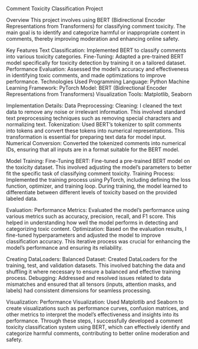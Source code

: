 
Comment Toxicity Classification Project

Overview
This project involves using BERT (Bidirectional Encoder Representations from Transformers) for classifying comment toxicity. The main goal is to identify and categorize harmful or inappropriate content in comments, thereby improving moderation and enhancing online safety.

Key Features
Text Classification: Implemented BERT to classify comments into various toxicity categories.
Fine-Tuning: Adapted a pre-trained BERT model specifically for toxicity detection by training it on a tailored dataset.
Performance Evaluation: Assessed the model’s accuracy and effectiveness in identifying toxic comments, and made optimizations to improve performance.
Technologies Used
Programming Language: Python
Machine Learning Framework: PyTorch
Model: BERT (Bidirectional Encoder Representations from Transformers)
Visualization Tools: Matplotlib, Seaborn

Implementation Details:
Data Preprocessing:
Cleaning: I cleaned the text data to remove any noise or irrelevant information. This involved standard text preprocessing techniques such as removing special characters and normalizing text.
Tokenization: Used BERT’s tokenizer to split comments into tokens and convert these tokens into numerical representations. This transformation is essential for preparing text data for model input.
Numerical Conversion: Converted the tokenized comments into numerical IDs, ensuring that all inputs are in a format suitable for the BERT model.

Model Training:
Fine-Tuning BERT: Fine-tuned a pre-trained BERT model on the toxicity dataset. This involved adjusting the model’s parameters to better fit the specific task of classifying comment toxicity.
Training Process: Implemented the training process using PyTorch, including defining the loss function, optimizer, and training loop. During training, the model learned to differentiate between different levels of toxicity based on the provided labeled data.

Evaluation:
Performance Metrics: Evaluated the model’s performance using various metrics such as accuracy, precision, recall, and F1 score. This helped in understanding how well the model performs in detecting and categorizing toxic content.
Optimization: Based on the evaluation results, I fine-tuned hyperparameters and adjusted the model to improve classification accuracy. This iterative process was crucial for enhancing the model’s performance and ensuring its reliability.

Creating DataLoaders:
Balanced Dataset: Created DataLoaders for the training, test, and validation datasets. This involved batching the data and shuffling it where necessary to ensure a balanced and effective training process.
Debugging: Addressed and resolved issues related to data mismatches and ensured that all tensors (inputs, attention masks, and labels) had consistent dimensions for seamless processing.

Visualization:
Performance Visualization: Used Matplotlib and Seaborn to create visualizations such as performance curves, confusion matrices, and other metrics to interpret the model’s effectiveness and insights into its performance.
Through these steps, I successfully developed a comment toxicity classification system using BERT, which can effectively identify and categorize harmful comments, contributing to better online moderation and safety.
